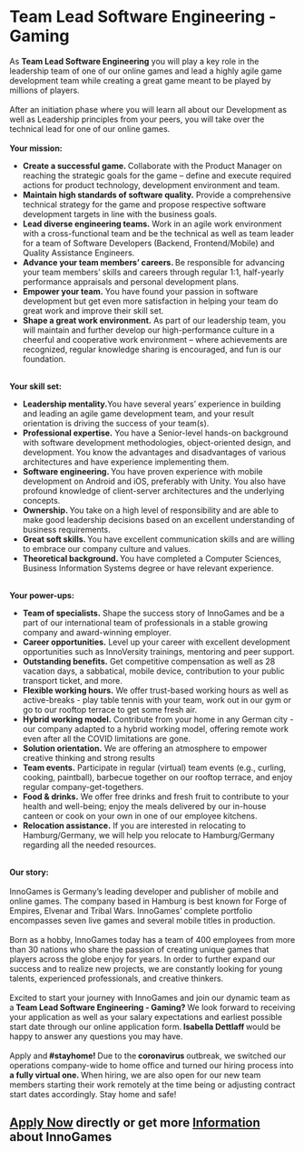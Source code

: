 <h1>Team Lead Software Engineering - Gaming</h1>
<p>As <strong>Team Lead Software Engineering</strong>&nbsp;you will play a key role in the leadership team of one of our online games and lead a highly agile game development team while creating a great game meant to be played by millions of players.<br /><br />After an initiation phase where you will learn all about our Development as well as Leadership principles from your peers, you will take over the technical lead for one of our online games.<br /><br /><strong></strong><strong>Your mission:</strong><strong>&nbsp;</strong></p><ul><li><strong>Create a successful game.&nbsp;</strong>Collaborate with the Product Manager on reaching the strategic goals for the game &ndash; define and execute required actions for product technology, development environment and team.</li><li><strong>Maintain high standards of software quality.</strong> Provide a comprehensive technical strategy for the game and propose respective software development targets in line with the business goals.</li><li><strong>Lead diverse engineering teams.</strong> Work in an agile work environment with a cross-functional team and be the technical as well as team leader for a team of Software Developers (Backend, Frontend/Mobile) and Quality Assistance Engineers.</li><li><strong>Advance your team members&rsquo; careers. </strong>Be responsible for advancing your team members&rsquo; skills and careers through regular 1:1, half-yearly performance appraisals and personal development plans.</li><li><strong>Empower your team.</strong> You have found your passion in software development but get even more satisfaction in helping your team do great work and improve their skill set.</li><li><strong>Shape a great work environment.</strong> As part of our leadership team, you will maintain and further develop our high-performance culture in a cheerful and cooperative work environment &ndash; where achievements are recognized, regular knowledge sharing is encouraged, and fun is our foundation.</li></ul><p><strong><br />Your skill set:</strong><strong>&nbsp;</strong></p><ul><li><strong>Leadership mentality.</strong>You have several years&rsquo; experience in building and leading an agile game development team, and your result orientation is driving the success of your team(s).</li><li><strong>Professional expertise.</strong>&nbsp;You have a Senior-level hands-on background with software development methodologies, object-oriented design, and development. You know the advantages and disadvantages of various architectures and have experience implementing them.</li><li><strong>Software engineering. </strong>You have proven experience with mobile development on Android and iOS, preferably with Unity. You also have profound knowledge of client-server architectures and the underlying concepts.</li><li><strong>Ownership. </strong>You take on a high level of responsibility and are able to make good leadership decisions based on an excellent understanding of business requirements.</li><li><strong>Great soft skills. </strong>You have excellent communication skills and are willing to embrace our company culture and values.</li><li><strong>Theoretical background. </strong>You have completed a Computer Sciences, Business Information Systems degree or have relevant experience.<strong></strong><br /><strong></strong></li></ul><p><strong><br /></strong><strong></strong><strong>Your power-ups:</strong><strong>&nbsp;</strong></p><ul><li><strong>Team of specialists.</strong> Shape the success story of InnoGames and be a part of our international team of professionals in a stable growing company and award-winning employer.</li><li><strong>Career opportunities.</strong> Level up your career with excellent development opportunities such as InnoVersity trainings, mentoring and peer support.</li><li><strong>Outstanding benefits.</strong> Get competitive compensation as well as 28 vacation days, a sabbatical, mobile device, contribution to your public transport ticket, and more.</li><li><strong>Flexible working hours.</strong> We offer trust-based working hours as well as active-breaks - play table tennis with your team, work out in our gym or go to our rooftop terrace to get some fresh air.</li><li><strong>Hybrid working model.</strong> Contribute from your home in any German city - our company adapted to a hybrid working model, offering remote work even after all the COVID limitations are gone.</li><li><strong>Solution orientation.</strong> We are offering an atmosphere to empower creative thinking and strong results</li><li><strong>Team events.</strong> Participate in regular (virtual) team events (e.g., curling, cooking, paintball), barbecue together on our rooftop terrace, and enjoy regular company-get-togethers.</li><li><strong>Food &amp; drinks.</strong> We offer free drinks and fresh fruit to contribute to your health and well-being; enjoy the meals delivered by our in-house canteen or cook on your own in one of our employee kitchens.</li><li><strong>Relocation assistance.</strong> If you are interested in relocating to Hamburg/Germany, we will help you relocate to Hamburg/Germany regarding all the needed resources.</li></ul><p><br /><strong>Our story:<br /><br /></strong>InnoGames is Germany&rsquo;s leading developer and publisher of mobile and online games. The company based in Hamburg is best known for Forge of Empires, Elvenar and Tribal Wars. InnoGames&rsquo; complete portfolio encompasses seven live games and several mobile titles in production.<br /><br />Born as a hobby, InnoGames today has a team of 400 employees from more than 30 nations who share the passion of creating unique games that players across the globe enjoy for years. In order to further expand our success and to realize new projects, we are constantly looking for young talents, experienced professionals, and creative thinkers.<br /><br />Excited to start your journey with InnoGames and join our dynamic team as a<strong> Team Lead Software Engineering - Gaming? </strong>We look forward to receiving your application as well as your salary expectations and earliest possible start date through our online application form.<strong> Isabella Dettlaff </strong>would be happy to answer any questions you may have.<br /><br />Apply and<strong> #stayhome! </strong>Due to the<strong> coronavirus </strong>outbreak, we switched our operations company-wide to home office and turned our hiring process into<strong> a fully virtual one. </strong>When hiring, we are also open for our new team members starting their work remotely at the time being or adjusting contract start dates accordingly. Stay home and safe!</p>

<h2><a href="https://jobs.jobvite.com/careers/innogames/job/oBKdffwx/apply?__jvst=Job+Board&__jvsd=github_jobs_repo">Apply Now</a> directly or get more <a href="https://www.innogames.com/career/detail/job/team-lead-software-engineering-gaming/?s=github_jobs_repo">Information</a> about InnoGames</h2>